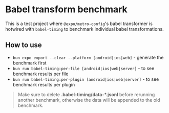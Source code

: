 # Babel transform benchmark

This is a test project where `@expo/metro-config`'s babel transformer is hotwired with `babel-timing` to benchmark individual babel transformations.

## How to use

- `bun expo export --clear --platform [android|ios|web]` - generate the benchmark first
- `bun run babel-timing:per-file [android|ios|web|server]` - to see benchmark results per file
- `bun run babel-timing:per-plugin [android|ios|web|server]` - to see benchmark results per plugin

> Make sure to delete **.babel-timing/data-*.jsonl** before rerunning another benchmark, otherwise the data will be appended to the old benchmark.
